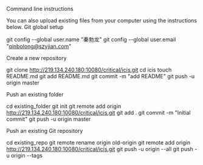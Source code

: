 
Command line instructions

You can also upload existing files from your computer using the instructions below.
Git global setup

git config --global user.name "秦勃龙"
git config --global user.email "qinbolong@szyjian.com"

Create a new repository

git clone http://219.134.240.180:10080/critical/icis.git
cd icis
touch README.md
git add README.md
git commit -m "add README"
git push -u origin master

Push an existing folder

cd existing_folder
git init
git remote add origin http://219.134.240.180:10080/critical/icis.git
git add .
git commit -m "Initial commit"
git push -u origin master

Push an existing Git repository

cd existing_repo
git remote rename origin old-origin
git remote add origin http://219.134.240.180:10080/critical/icis.git
git push -u origin --all
git push -u origin --tags

